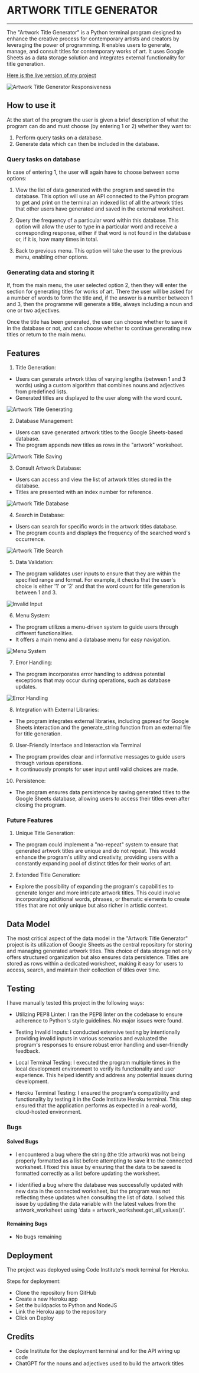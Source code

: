 # ARTWORK TITLE GENERATOR
---

The "Artwork Title Generator" is a Python terminal program designed to enhance the creative process for contemporary artists and creators by leveraging the power of programming.
It enables users to generate, manage, and consult titles for contemporary works of art. It uses Google Sheets as a data storage solution and integrates external functionality for title generation.

[Here is the live version of my project](https://artwork-title-generator-b1c0129c3591.herokuapp.com/)

![Artwork Title Generator Responsiveness](https://iili.io/JJkCoEx.jpg)

## How to use it

At the start of the program the user is given a brief description of what the program can do and must choose (by entering 1 or 2) whether they want to:

1. Perform query tasks on a database.
2. Generate data which can then be included in the database.

### Query tasks on database

In case of entering 1, the user will again have to choose between some options:

1. View the list of data generated with the program and saved in the database.
This option will use an API connected to the Pyhton program to get and print on the terminal an indexed list of all the artwork titles that other users have generated and saved in the external worksheet.

2. Query the frequency of a particular word within this database.
This option will allow the user to type in a particular word and receive a corresponding response, either if that word is not found in the database or, if it is, how many times in total.

3. Back to previous menu.
This option will take the user to the previous menu, enabling other options.

### Generating data and storing it

If, from the main menu, the user selected option 2, then they will enter the section for generating titles for works of art.
There the user will be asked for a number of words to form the title and, if the answer is a number between 1 and 3, then the programme will generate a title, always including a noun and one or two adjectives.

Once the title has been generated, the user can choose whether to save it in the database or not, and can choose whether to continue generating new titles or return to the main menu.

## Features

1. Title Generation:

- Users can generate artwork titles of varying lengths (between 1 and 3 words) using a custom algorithm that combines nouns and adjectives from predefined lists.
- Generated titles are displayed to the user along with the word count.

![Artwork Title Generating](https://iili.io/JJUAZQ4.jpg)

2. Database Management:

- Users can save generated artwork titles to the Google Sheets-based database.
- The program appends new titles as rows in the "artwork" worksheet.

![Artwork Title Saving](https://iili.io/JJUAQjf.jpg)

3. Consult Artwork Database:

- Users can access and view the list of artwork titles stored in the database.
- Titles are presented with an index number for reference.

![Artwork Title Database](https://iili.io/JJUADCl.jpg)

4. Search in Database:

- Users can search for specific words in the artwork titles database.
- The program counts and displays the frequency of the searched word's occurrence.

![Artwork Title Search](https://iili.io/JJUALTG.jpg)

5. Data Validation:

- The program validates user inputs to ensure that they are within the specified range and format. For example, it checks that the user's choice is either '1' or '2' and that the word count for title generation is between 1 and 3.

![Invalid Input](https://iili.io/JJUAbG2.jpg)

6. Menu System:

- The program utilizes a menu-driven system to guide users through different functionalities.
- It offers a main menu and a database menu for easy navigation.

![Menu System](https://iili.io/JJUAm4S.jpg)

7. Error Handling:

- The program incorporates error handling to address potential exceptions that may occur during operations, such as database updates.

![Error Handling](https://iili.io/JJUR9a9.jpg)

8. Integration with External Libraries:

- The program integrates external libraries, including gspread for Google Sheets interaction and the generate_string function from an external file for title generation.

9. User-Friendly Interface and Interaction via Terminal

- The program provides clear and informative messages to guide users through various operations.
- It continuously prompts for user input until valid choices are made.

10. Persistence:

- The program ensures data persistence by saving generated titles to the Google Sheets database, allowing users to access their titles even after closing the program.

### Future Features

1. Unique Title Generation:

- The program could implement a "no-repeat" system to ensure that generated artwork titles are unique and do not repeat. This would enhance the program's utility and creativity, providing users with a constantly expanding pool of distinct titles for their works of art.

2. Extended Title Generation: 

- Explore the possibility of expanding the program's capabilities to generate longer and more intricate artwork titles. This could involve incorporating additional words, phrases, or thematic elements to create titles that are not only unique but also richer in artistic context.

## Data Model

The most critical aspect of the data model in the "Artwork Title Generator" project is its utilization of Google Sheets as the central repository for storing and managing generated artwork titles. This choice of data storage not only offers structured organization but also ensures data persistence. Titles are stored as rows within a dedicated worksheet, making it easy for users to access, search, and maintain their collection of titles over time.

## Testing

I have manually tested this project in the following ways:

- Utilizing PEP8 Linter: I ran the PEP8 linter on the codebase to ensure adherence to Python's style guidelines. No major issues were found.

- Testing Invalid Inputs: I conducted extensive testing by intentionally providing invalid inputs in various scenarios and evaluated the program's responses to ensure robust error handling and user-friendly feedback.

- Local Terminal Testing: I executed the program multiple times in the local development environment to verify its functionality and user experience. This helped identify and address any potential issues during development.

- Heroku Terminal Testing: I ensured the program's compatibility and functionality by testing it in the Code Institute Heroku terminal. This step ensured that the application performs as expected in a real-world, cloud-hosted environment.

### Bugs

#### Solved Bugs

- I encountered a bug where the string (the title artwork) was not being properly formatted as a list before attempting to save it to the connected worksheet. I fixed this issue by ensuring that the data to be saved is formatted correctly as a list before updating the worksheet.

- I identified a bug where the database was successfully updated with new data in the connected worksheet, but the program was not reflecting these updates when consulting the list of data. I solved this issue by updating the data variable with the latest values from the artwork_worksheet using 'data = artwork_worksheet.get_all_values()'.

#### Remaining Bugs

- No bugs remaining

## Deployment

The project was deployed using Code Institute's mock terminal for Heroku.

Steps for deployment:

- Clone the repository from GitHub
- Create a new Heroku app
- Set the buildpacks to Python and NodeJS
- Link the Heroku app to the repository
- Click on Deploy

## Credits

- Code Institute for the deployment terminal and for the API wiring up code
- ChatGPT for the nouns and adjectives used to build the artwork titles





